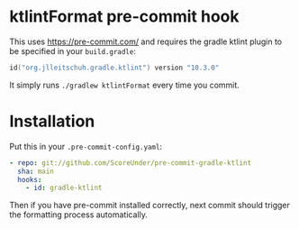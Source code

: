 # ktlintFormat pre-commit hook

This uses https://pre-commit.com/ and requires the gradle ktlint plugin to be specified in your `build.gradle`:

```kotlin
id("org.jlleitschuh.gradle.ktlint") version "10.3.0"
```

It simply runs `./gradlew ktlintFormat` every time you commit.

# Installation

Put this in your `.pre-commit-config.yaml`:

```yaml
- repo: git://github.com/ScoreUnder/pre-commit-gradle-ktlint
  sha: main
  hooks:
    - id: gradle-ktlint
```

Then if you have pre-commit installed correctly, next commit should trigger the formatting process automatically.

